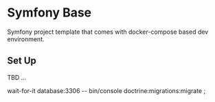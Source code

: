 # Symfony Base

Symfony project template that comes with docker-compose based dev environment.

## Set Up
TBD ...


wait-for-it database:3306 -- bin/console doctrine:migrations:migrate ;